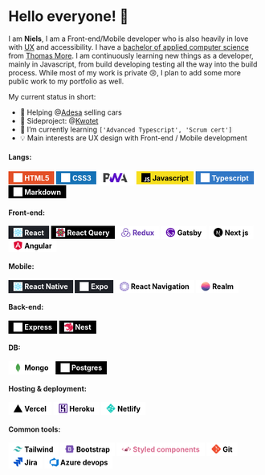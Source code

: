 # Hello everyone! 👋

I am **Niels**, I am a Front-end/Mobile developer who is also heavily in love with [UX](https://en.wikipedia.org/wiki/User_experience) and accessibility. I have a [bachelor of applied computer science](https://www.thomasmore.be/opleidingen/professionele-bachelor/toegepaste-informatica) from [Thomas More](https://www.thomasmore.be/). I am continuously learning new things as a developer, mainly in Javascript, from build developing testing all the way into the build process. While most of my work is private 😢, I plan to add some more public work to my portfolio as well.

My current status in short:

- 🧳 Helping @[Adesa](adesa.eu) selling cars
- 🎉 Sideproject: @[Kwotet](kwotet.com)
- 🌱 I’m currently learning `['Advanced Typescript', 'Scrum cert']`
- 💡 Main interests are UX design with Front-end / Mobile development

#### **Langs:**
<!-- HTML5 -->
<span style="background-color:#E34F26; color:white; padding: 4px 10px; font-weight:bold; display:inline-grid; grid-gap: 4px; grid-template-columns: auto auto; grid-template-rows: auto; align-items:center;">
  <img src="assets/icons/html5.svg" height="18"/>
  HTML5
</span>

<!-- CSS3 -->
<span style="background-color:#1572B6; color:white; padding: 4px 10px; font-weight:bold; display:inline-grid; grid-gap: 4px; grid-template-columns: auto auto; grid-template-rows: auto; align-items:center;">
  <img src="assets/icons/css3.svg" height="18"/>
  CSS3
</span>

<!-- PWA -->
<span style="background-color:white; color:black; padding: 4px 10px; font-weight:bold; display:inline-grid; grid-gap: 4px; grid-template-columns: auto auto; grid-template-rows: auto; align-items:center; height: 22px">
  <img src="assets/icons/pwa.svg" height="18"/>
</span>

<!-- JS -->
<span style="background-color:#F7DF1E; color:black; padding: 4px 10px; font-weight:bold; display:inline-grid; grid-gap: 4px; grid-template-columns: auto auto; grid-template-rows: auto; align-items:center;">
  <img src="assets/icons/javascript.svg" height="18"/>
  Javascript
</span>

<!-- TS -->
<span style="background-color:#3178C6; color:white; padding: 4px 10px; font-weight:bold; display:inline-grid; grid-gap: 4px; grid-template-columns: auto auto; grid-template-rows: auto; align-items:center;">
  <img src="assets/icons/typescript.svg" height="18"/>
  Typescript
</span>

<!-- Markdown -->
<span style="background-color:#000; color:white; padding: 4px 10px; font-weight:bold; display:inline-grid; grid-gap: 4px; grid-template-columns: auto auto; grid-template-rows: auto; align-items:center;">
  <img src="assets/icons/markdown.svg" height="18"/>
  Markdown
</span>

#### **Front-end:**

<!-- React -->
<span style="background-color:#1E2127; color:white; padding: 4px 10px; font-weight:bold; display:inline-grid; grid-gap: 4px; grid-template-columns: auto auto; grid-template-rows: auto; align-items:center;">
  <img src="assets/icons/react.svg" height="18"/>
  React
</span>


<!-- React Query -->
<span style="background-color:black; color:white; padding: 4px 10px; font-weight:bold; display:inline-grid; grid-gap: 4px; grid-template-columns: auto auto; grid-template-rows: auto; align-items:center;">
  <img src="assets/icons/react_query.svg" height="18"/>
  React Query
</span>

<!-- Redux -->
<span style="background-color:white; color:#6131AE; padding: 4px 10px; font-weight:bold; display:inline-grid; grid-gap: 4px; grid-template-columns: auto auto; grid-template-rows: auto; align-items:center;">
  <img src="assets/icons/redux.svg" height="18"/>
  Redux
</span>

<!-- Gatsby -->
<span style="background-color:white; color:black; padding: 4px 10px; font-weight:bold; display:inline-grid; grid-gap: 4px; grid-template-columns: auto auto; grid-template-rows: auto; align-items:center;">
  <img src="assets/icons/gatsby.svg" height="18"/>
  Gatsby
</span>

<!-- Next js -->
<span style="background-color:white; color:black; padding: 4px 10px; font-weight:bold; display:inline-grid; grid-gap: 4px; grid-template-columns: auto auto; grid-template-rows: auto; align-items:center;">
  <img src="assets/icons/nextdotjs.svg" height="18"/>
  Next js
</span>

<!-- Angular -->
<span style="background-color:white; color:black; padding: 4px 10px; font-weight:bold; display:inline-grid; grid-gap: 4px; grid-template-columns: auto auto; grid-template-rows: auto; align-items:center;">
  <img src="assets/icons/angular.svg" height="18"/>
  Angular
</span>

#### **Mobile:**

<!-- React Native -->
<span style="background-color:#1E2127; color:white; padding: 4px 10px; font-weight:bold; display:inline-grid; grid-gap: 4px; grid-template-columns: auto auto; grid-template-rows: auto; align-items:center;">
  <img src="assets/icons/react.svg" height="18"/>
  React Native
</span>

<!-- Expo -->
<span style="background-color:#1E2127; color:white; padding: 4px 10px; font-weight:bold; display:inline-grid; grid-gap: 4px; grid-template-columns: auto auto; grid-template-rows: auto; align-items:center;">
  <img src="assets/icons/expo.svg" height="18"/>
  Expo
</span>


<!-- React Navigation -->
<span style="background-color:white; color:black; padding: 4px 10px; font-weight:bold; display:inline-grid; grid-gap: 4px; grid-template-columns: auto auto; grid-template-rows: auto; align-items:center;">
  <img src="assets/icons/react_navigation.svg" height="18"/>
  React Navigation
</span>

<!-- Realm -->
<span style="background-color:white; color:black; padding: 4px 10px; font-weight:bold; display:inline-grid; grid-gap: 4px; grid-template-columns: auto auto; grid-template-rows: auto; align-items:center;">
  <img src="assets/icons/realm.svg" height="18"/>
  Realm
</span>

#### **Back-end:**

<!-- Express -->
<span style="background-color:black; color:white; padding: 4px 10px; font-weight:bold; display:inline-grid; grid-gap: 4px; grid-template-columns: auto auto; grid-template-rows: auto; align-items:center;">
  <img src="assets/icons/express.svg" height="18"/>
  Express
</span>

<!-- Nest -->
<span style="background-color:black; color:white; padding: 4px 10px; font-weight:bold; display:inline-grid; grid-gap: 4px; grid-template-columns: auto auto; grid-template-rows: auto; align-items:center;">
  <img src="assets/icons/nestjs.svg" height="18"/>
  Nest
</span>

#### **DB:**

<!-- Mongo -->
<span style="background-color:white; color:black; padding: 4px 10px; font-weight:bold; display:inline-grid; grid-gap: 4px; grid-template-columns: auto auto; grid-template-rows: auto; align-items:center;">
  <img src="assets/icons/mongodb.svg" height="18"/>
  Mongo
</span>

<!-- Postgres -->
<span style="background-color:black; color:white; padding: 4px 10px; font-weight:bold; display:inline-grid; grid-gap: 4px; grid-template-columns: auto auto; grid-template-rows: auto; align-items:center;">
  <img src="assets/icons/postgresql.svg" height="18"/>
  Postgres
</span>

#### **Hosting & deployment:**

<!-- Vercel -->
<span style="background-color:white; color:black; padding: 4px 10px; font-weight:bold; display:inline-grid; grid-gap: 4px; grid-template-columns: auto auto; grid-template-rows: auto; align-items:center;">
  <img src="assets/icons/vercel.svg" height="18"/>
  Vercel
</span>

<!-- Heroku -->
<span style="background-color:white; color:black; padding: 4px 10px; font-weight:bold; display:inline-grid; grid-gap: 4px; grid-template-columns: auto auto; grid-template-rows: auto; align-items:center;">
  <img src="assets/icons/heroku.svg" height="18"/>
  Heroku
</span>

<!-- Netlify -->
<span style="background-color:white; color:black; padding: 4px 10px; font-weight:bold; display:inline-grid; grid-gap: 4px; grid-template-columns: auto auto; grid-template-rows: auto; align-items:center;">
  <img src="assets/icons/netlify.svg" height="18"/>
  Netlify
</span>

#### **Common tools:**

<!-- Tailwind -->
<span style="background-color:white; color:black; padding: 4px 10px; font-weight:bold; display:inline-grid; grid-gap: 4px; grid-template-columns: auto auto; grid-template-rows: auto; align-items:center;">
  <img src="assets/icons/tailwindcss.svg" height="18"/>
  Tailwind
</span>

<!-- Bootstrap -->
<span style="background-color:white; color:black; padding: 4px 10px; font-weight:bold; display:inline-grid; grid-gap: 4px; grid-template-columns: auto auto; grid-template-rows: auto; align-items:center;">
  <img src="assets/icons/bootstrap.svg" height="18"/>
  Bootstrap
</span>

<!-- Styled components -->
<span style="background-color:white; color:#DB7093; padding: 4px 10px; font-weight:bold; display:inline-grid; grid-gap: 4px; grid-template-columns: auto auto; grid-template-rows: auto; align-items:center;">
  <img src="assets/icons/styledcomponents.svg" height="18"/>
  Styled components
</span>

<!-- Git -->
<span style="background-color:white; color:black; padding: 4px 10px; font-weight:bold; display:inline-grid; grid-gap: 4px; grid-template-columns: auto auto; grid-template-rows: auto; align-items:center;">
  <img src="assets/icons/git.svg" height="18"/>
  Git
</span>

<!-- Jira -->
<span style="background-color:white; color:black; padding: 4px 10px; font-weight:bold; display:inline-grid; grid-gap: 4px; grid-template-columns: auto auto; grid-template-rows: auto; align-items:center;">
  <img src="assets/icons/jira.svg" height="18"/>
  Jira
</span>

<!-- Azure devops -->
<span style="background-color:white; color:black; padding: 4px 10px; font-weight:bold; display:inline-grid; grid-gap: 4px; grid-template-columns: auto auto; grid-template-rows: auto; align-items:center;">
  <img src="assets/icons/azuredevops.svg" height="18"/>
  Azure devops
</span>

